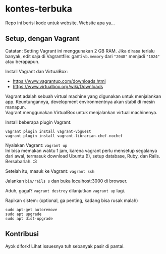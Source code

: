# kontes-terbuka
Repo ini berisi kode untuk website. Website apa ya...

## Setup, dengan Vagrant
Catatan: Setting Vagrant ini menggunakan 2 GB RAM. Jika dirasa terlalu banyak,
edit saja di Vagrantfile: ganti `vb.memory` dari `"2048"` menjadi `"1024"` atau
berapapun.

Install Vagrant dan VirtualBox:
- https://www.vagrantup.com/downloads.html
- https://www.virtualbox.org/wiki/Downloads

Vagrant adalah sebuah virtual machine yang digunakan untuk menjalankan app.
Keuntungannya, development environmentnya akan stabil di mesin manapun.  
Vagrant menggunakan VirtualBox untuk menjalankan virtual machinenya.

Install beberapa plugin Vagrant:
```
vagrant plugin install vagrant-vbguest
vagrant plugin install vagrant-librarian-chef-nochef
```

Nyalakan Vagrant: `vagrant up`  
Ini bisa memakan waktu 1 jam, karena vagrant perlu mensetup segalanya
dari awal, termasuk download Ubuntu (!), setup database, Ruby, dan Rails.
Bersabarlah. :3

Setelah itu, masuk ke Vagrant: `vagrant ssh`

Jalankan `bin/rails s` dan buka localhost:3000 di browser.

Aduh, gagal? `vagrant destroy` dilanjutkan `vagrant up` lagi.

Rapikan sistem: (optional, ga penting, kadang bisa rusak malah)
```
sudo apt-get autoremove
sudo apt upgrade
sudo apt dist-upgrade
```

## Kontribusi
Ayok difork! Lihat issuesnya tuh sebanyak pasir di pantai.

